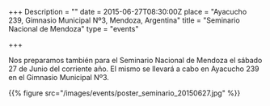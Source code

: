 +++
Description = ""
date = 2015-06-27T08:30:00Z
place = "Ayacucho 239, Gimnasio Municipal Nº3, Mendoza, Argentina"
title = "Seminario Nacional de Mendoza"
type = "events"

+++

Nos preparamos también para el Seminario Nacional de Mendoza el sábado 27 de
Junio del corriente año. El mismo se llevará a cabo en Ayacucho 239 en el
Gimnasio Municipal Nº3.

{{% figure src="/images/events/poster_seminario_20150627.jpg" %}}
